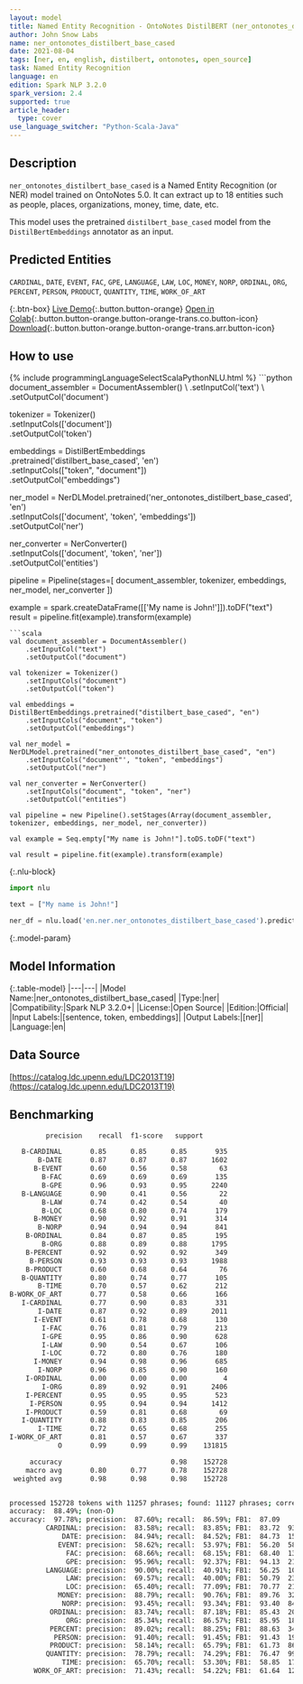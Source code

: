 ```yaml
---
layout: model
title: Named Entity Recognition - OntoNotes DistilBERT (ner_ontonotes_distilbert_base_cased)
author: John Snow Labs
name: ner_ontonotes_distilbert_base_cased
date: 2021-08-04
tags: [ner, en, english, distilbert, ontonotes, open_source]
task: Named Entity Recognition
language: en
edition: Spark NLP 3.2.0
spark_version: 2.4
supported: true
article_header:
  type: cover
use_language_switcher: "Python-Scala-Java"
---
```


## Description

`ner_ontonotes_distilbert_base_cased` is a Named Entity Recognition (or NER) model trained on OntoNotes 5.0. It can extract up to 18 entities such as people, places, organizations, money, time, date, etc.

This model uses the pretrained `distilbert_base_cased` model from the `DistilBertEmbeddings` annotator as an input.

## Predicted Entities

`CARDINAL`, `DATE`, `EVENT`, `FAC`, `GPE`, `LANGUAGE`, `LAW`, `LOC`, `MONEY`, `NORP`, `ORDINAL`, `ORG`, `PERCENT`, `PERSON`, `PRODUCT`, `QUANTITY`, `TIME`, `WORK_OF_ART`

{:.btn-box}
[Live Demo](https://demo.johnsnowlabs.com/public/NER_EN_18){:.button.button-orange}
[Open in Colab](https://colab.research.google.com/github/JohnSnowLabs/spark-nlp-workshop/blob/master/tutorials/streamlit_notebooks/NER_EN.ipynb){:.button.button-orange.button-orange-trans.co.button-icon}
[Download](https://s3.amazonaws.com/auxdata.johnsnowlabs.com/public/models/ner_ontonotes_distilbert_base_cased_en_3.2.0_2.4_1628079072311.zip){:.button.button-orange.button-orange-trans.arr.button-icon}

## How to use



<div class="tabs-box" markdown="1">
{% include programmingLanguageSelectScalaPythonNLU.html %}
```python
document_assembler = DocumentAssembler() \
    .setInputCol('text') \
    .setOutputCol('document')

tokenizer = Tokenizer() \
    .setInputCols(['document']) \
    .setOutputCol('token')

embeddings = DistilBertEmbeddings\
      .pretrained('distilbert_base_cased', 'en')\
      .setInputCols(["token", "document"])\
      .setOutputCol("embeddings")

ner_model = NerDLModel.pretrained('ner_ontonotes_distilbert_base_cased', 'en') \
    .setInputCols(['document', 'token', 'embeddings']) \
    .setOutputCol('ner')

ner_converter = NerConverter() \
    .setInputCols(['document', 'token', 'ner']) \
    .setOutputCol('entities')

pipeline = Pipeline(stages=[
    document_assembler, 
    tokenizer,
    embeddings,
    ner_model,
    ner_converter
])

example = spark.createDataFrame([['My name is John!']]).toDF("text")
result = pipeline.fit(example).transform(example)
```
```scala
val document_assembler = DocumentAssembler() 
    .setInputCol("text") 
    .setOutputCol("document")

val tokenizer = Tokenizer() 
    .setInputCols("document") 
    .setOutputCol("token")

val embeddings = DistilBertEmbeddings.pretrained("distilbert_base_cased", "en")
    .setInputCols("document", "token") 
    .setOutputCol("embeddings")

val ner_model = NerDLModel.pretrained("ner_ontonotes_distilbert_base_cased", "en") 
    .setInputCols("document"', "token", "embeddings") 
    .setOutputCol("ner")

val ner_converter = NerConverter() 
    .setInputCols("document", "token", "ner") 
    .setOutputCol("entities")

val pipeline = new Pipeline().setStages(Array(document_assembler, tokenizer, embeddings, ner_model, ner_converter))

val example = Seq.empty["My name is John!"].toDS.toDF("text")

val result = pipeline.fit(example).transform(example)
```

{:.nlu-block}
```python
import nlu

text = ["My name is John!"]

ner_df = nlu.load('en.ner.ner_ontonotes_distilbert_base_cased').predict(text, output_level='token')
```
</div>

{:.model-param}
## Model Information

{:.table-model}
|---|---|
|Model Name:|ner_ontonotes_distilbert_base_cased|
|Type:|ner|
|Compatibility:|Spark NLP 3.2.0+|
|License:|Open Source|
|Edition:|Official|
|Input Labels:|[sentence, token, embeddings]|
|Output Labels:|[ner]|
|Language:|en|

## Data Source

[https://catalog.ldc.upenn.edu/LDC2013T19](https://catalog.ldc.upenn.edu/LDC2013T19)

## Benchmarking

```bash
         precision    recall  f1-score   support

   B-CARDINAL       0.85      0.85      0.85       935
       B-DATE       0.87      0.87      0.87      1602
      B-EVENT       0.60      0.56      0.58        63
        B-FAC       0.69      0.69      0.69       135
        B-GPE       0.96      0.93      0.95      2240
   B-LANGUAGE       0.90      0.41      0.56        22
        B-LAW       0.74      0.42      0.54        40
        B-LOC       0.68      0.80      0.74       179
      B-MONEY       0.90      0.92      0.91       314
       B-NORP       0.94      0.94      0.94       841
    B-ORDINAL       0.84      0.87      0.85       195
        B-ORG       0.88      0.89      0.88      1795
    B-PERCENT       0.92      0.92      0.92       349
     B-PERSON       0.93      0.93      0.93      1988
    B-PRODUCT       0.60      0.68      0.64        76
   B-QUANTITY       0.80      0.74      0.77       105
       B-TIME       0.70      0.57      0.62       212
B-WORK_OF_ART       0.77      0.58      0.66       166
   I-CARDINAL       0.77      0.90      0.83       331
       I-DATE       0.87      0.92      0.89      2011
      I-EVENT       0.61      0.78      0.68       130
        I-FAC       0.76      0.81      0.79       213
        I-GPE       0.95      0.86      0.90       628
        I-LAW       0.90      0.54      0.67       106
        I-LOC       0.72      0.80      0.76       180
      I-MONEY       0.94      0.98      0.96       685
       I-NORP       0.96      0.85      0.90       160
    I-ORDINAL       0.00      0.00      0.00         4
        I-ORG       0.89      0.92      0.91      2406
    I-PERCENT       0.95      0.95      0.95       523
     I-PERSON       0.95      0.94      0.94      1412
    I-PRODUCT       0.59      0.81      0.68        69
   I-QUANTITY       0.88      0.83      0.85       206
       I-TIME       0.72      0.65      0.68       255
I-WORK_OF_ART       0.81      0.57      0.67       337
            O       0.99      0.99      0.99    131815

     accuracy                           0.98    152728
    macro avg       0.80      0.77      0.78    152728
 weighted avg       0.98      0.98      0.98    152728


processed 152728 tokens with 11257 phrases; found: 11127 phrases; correct: 9747.
accuracy:  88.49%; (non-O)
accuracy:  97.78%; precision:  87.60%; recall:  86.59%; FB1:  87.09
         CARDINAL: precision:  83.58%; recall:  83.85%; FB1:  83.72  938
             DATE: precision:  84.94%; recall:  84.52%; FB1:  84.73  1594
            EVENT: precision:  58.62%; recall:  53.97%; FB1:  56.20  58
              FAC: precision:  68.66%; recall:  68.15%; FB1:  68.40  134
              GPE: precision:  95.96%; recall:  92.37%; FB1:  94.13  2156
         LANGUAGE: precision:  90.00%; recall:  40.91%; FB1:  56.25  10
              LAW: precision:  69.57%; recall:  40.00%; FB1:  50.79  23
              LOC: precision:  65.40%; recall:  77.09%; FB1:  70.77  211
            MONEY: precision:  88.79%; recall:  90.76%; FB1:  89.76  321
             NORP: precision:  93.45%; recall:  93.34%; FB1:  93.40  840
          ORDINAL: precision:  83.74%; recall:  87.18%; FB1:  85.43  203
              ORG: precision:  85.34%; recall:  86.57%; FB1:  85.95  1821
          PERCENT: precision:  89.02%; recall:  88.25%; FB1:  88.63  346
           PERSON: precision:  91.40%; recall:  91.45%; FB1:  91.43  1989
          PRODUCT: precision:  58.14%; recall:  65.79%; FB1:  61.73  86
         QUANTITY: precision:  78.79%; recall:  74.29%; FB1:  76.47  99
             TIME: precision:  65.70%; recall:  53.30%; FB1:  58.85  172
      WORK_OF_ART: precision:  71.43%; recall:  54.22%; FB1:  61.64  126
```